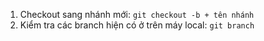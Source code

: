 1. Checkout sang nhánh mới:
```git checkout -b + tên nhánh```
2. Kiểm tra các branch hiện có ở trên máy local:
```git branch```
